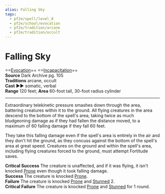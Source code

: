 ```yaml
---
alias: Falling Sky
tags:
  - pf2e/spell/level_8
  - pf2e/school/evocation
  - pf2e/tradition/arcane
  - pf2e/tradition/occult
---
```


# Falling Sky

==[Evocation](Evocation.md)== ==[Incapacitation](Incapacitation.md)==  
__Source__ Dark Archive pg. 105  
**Traditions** arcane, occult  
**Cast** ►► somatic, verbal  
**Range** 120 feet; **Area** 60-foot tall, 30-foot radius cylinder

---

Extraordinary telekinetic pressure smashes down through the area, battering creatures within it to the ground. All flying creatures in the area descend to the bottom of the spell's area, taking twice as much bludgeoning damage as if they had fallen the distance moved, to a maximum of 60 falling damage if they fall 60 feet.

They take this falling damage even if the spell's area is entirely in the air and they don't hit the ground, as they concuss against the bottom of the spell's area at great speed. Creatures on the ground and within the spell's area, including flying creatures forced to the ground, must attempt Fortitude saves.

**Critical Success** The creature is unaffected, and if it was flying, it isn't knocked [Prone](Prone.md) even though it took falling damage.  
**Success** The creature is knocked [Prone](Prone.md).  
**Failure** The creature is knocked [Prone](Prone.md) and [Stunned](Stunned.md) 2.  
**Critical Failure** The creature is knocked [Prone](Prone.md) and [Stunned](Stunned.md) for 1 round.
